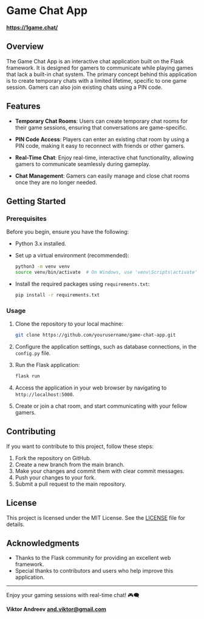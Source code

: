 # Game Chat App

**https://1game.chat/**

## Overview

The Game Chat App is an interactive chat application built on the Flask framework. It is designed for gamers to communicate while playing games that lack a built-in chat system. The primary concept behind this application is to create temporary chats with a limited lifetime, specific to one game session. Gamers can also join existing chats using a PIN code.

## Features

- **Temporary Chat Rooms**: Users can create temporary chat rooms for their game sessions, ensuring that conversations are game-specific.

- **PIN Code Access**: Players can enter an existing chat room by using a PIN code, making it easy to reconnect with friends or other gamers.

- **Real-Time Chat**: Enjoy real-time, interactive chat functionality, allowing gamers to communicate seamlessly during gameplay.

- **Chat Management**: Gamers can easily manage and close chat rooms once they are no longer needed.

## Getting Started

### Prerequisites

Before you begin, ensure you have the following:

- Python 3.x installed.
- Set up a virtual environment (recommended):

    ```bash
    python3 -m venv venv
    source venv/bin/activate  # On Windows, use 'venv\Scripts\activate'
    ```

- Install the required packages using `requirements.txt`:

    ```bash
    pip install -r requirements.txt
    ```

### Usage

1. Clone the repository to your local machine:

    ```bash
    git clone https://github.com/yourusername/game-chat-app.git
    ```

2. Configure the application settings, such as database connections, in the `config.py` file.

3. Run the Flask application:

    ```bash
    flask run
    ```

4. Access the application in your web browser by navigating to `http://localhost:5000`.

5. Create or join a chat room, and start communicating with your fellow gamers.

## Contributing

If you want to contribute to this project, follow these steps:

1. Fork the repository on GitHub.
2. Create a new branch from the main branch.
3. Make your changes and commit them with clear commit messages.
4. Push your changes to your fork.
5. Submit a pull request to the main repository.

## License

This project is licensed under the MIT License. See the [LICENSE](LICENSE) file for details.

## Acknowledgments

- Thanks to the Flask community for providing an excellent web framework.
- Special thanks to contributors and users who help improve this application.

---

Enjoy your gaming sessions with real-time chat! 🎮🗨️

**Viktor Andreev**
**and.viktor@gmail.com**
